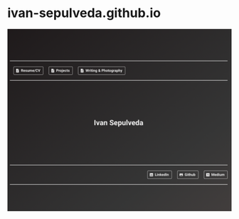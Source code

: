 # ivan-sepulveda.github.io
![alt text](https://raw.githubusercontent.com/ivan-sepulveda/ivan-sepulveda.github.io/master/iesepulvedaDotCom.png)

